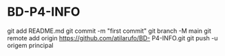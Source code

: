 # BD-P4-INFO
git add README.md 
git commit -m "first commit" 
git branch -M main 
git remote add origin https://github.com/atilarufo/BD- P4-INFO.git
 git push -u origem principal
